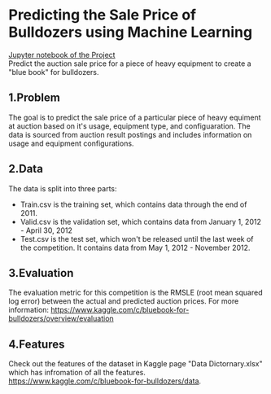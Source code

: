 # Predicting the Sale Price of Bulldozers using Machine Learning   
[Jupyter notebook of the Project](https://github.com/a0n0k0i0t/https-github.com-a0n0k0i0t-bulldozer-price-prediction-project/blob/master/end-to-end-bulldozer-price-regression.ipynb)   
Predict the auction sale price for a piece of heavy equipment to create a "blue book" for bulldozers.

## 1.Problem
The goal is to predict the sale price of a particular piece of heavy equiment at auction based on it's usage, equipment type, and configuaration.  The data is sourced from auction result postings and includes information on usage and equipment configurations.

## 2.Data
The data is split into three parts:

<ul>
    <li>Train.csv is the training set, which contains data through the end of 2011.
    <li>Valid.csv is the validation set, which contains data from January 1, 2012 - April 30, 2012 
    <li>Test.csv is the test set, which won't be released until the last week of the competition. It contains data from  May 1, 2012 - November 2012.
</ul>

## 3.Evaluation
The evaluation metric for this competition is the RMSLE (root mean squared log error) between the actual and predicted auction prices.
For more information:
https://www.kaggle.com/c/bluebook-for-bulldozers/overview/evaluation

## 4.Features
Check out the features of the dataset in Kaggle page "Data Dictornary.xlsx" which has infromation of all the features. https://www.kaggle.com/c/bluebook-for-bulldozers/data.
